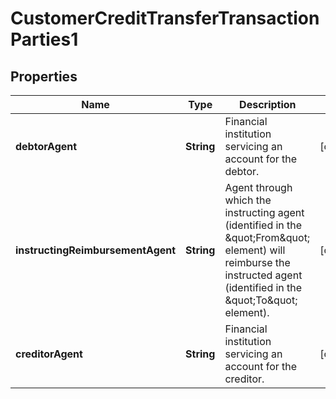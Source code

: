 
# CustomerCreditTransferTransactionParties1

## Properties
Name | Type | Description | Notes
------------ | ------------- | ------------- | -------------
**debtorAgent** | **String** | Financial institution servicing an account for the debtor. |  [optional]
**instructingReimbursementAgent** | **String** | Agent through which the instructing agent (identified in the \&quot;From\&quot; element) will reimburse the instructed agent (identified in the \&quot;To\&quot; element). |  [optional]
**creditorAgent** | **String** | Financial institution servicing an account for the creditor. |  [optional]



